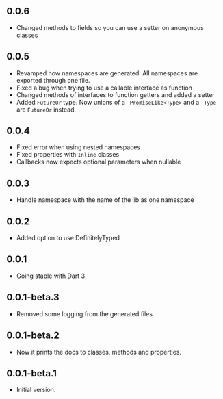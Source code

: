 ## 0.0.6
- Changed methods to fields so you can use a setter on anonymous classes

## 0.0.5
- Revamped how namespaces are generated. All namespaces are exported through one file.
- Fixed a bug when trying to use a callable interface as function
- Changed methods of interfaces to function getters and added a setter
- Added `FutureOr`  type. Now unions of a ` PromiseLike<Type>`  and a ` Type`  are `FutureOr`  instead.

## 0.0.4
- Fixed error when using nested namespaces
- Fixed properties with `Inline`  classes
- Callbacks now expects optional parameters when nullable

## 0.0.3
- Handle namespace with the name of the lib as one namespace

## 0.0.2
- Added option to use DefinitelyTyped

## 0.0.1
- Going stable with Dart 3

## 0.0.1-beta.3
- Removed some logging from the generated files

## 0.0.1-beta.2
- Now it prints the docs to classes, methods and properties.

## 0.0.1-beta.1

- Initial version.
